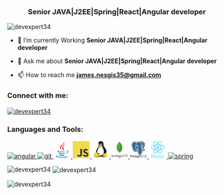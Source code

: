 <h3 align="center">Senior JAVA|J2EE|Spring|React|Angular developer</h3>

<p align="left"> <img src="https://komarev.com/ghpvc/?username=devexpert34&label=Profile%20views&color=0e75b6&style=flat" alt="devexpert34" /> </p>

- 🌱 I’m currently Working **Senior JAVA|J2EE|Spring|React|Angular developer**

- 💬 Ask me about **Senior JAVA|J2EE|Spring|React|Angular developer**

- 📫 How to reach me **james.nesgis35@gmail.com**

<h3 align="left">Connect with me:</h3>
<p align="left">
<a href="https://dev.to/devexpert34" target="blank"><img align="center" src="https://raw.githubusercontent.com/rahuldkjain/github-profile-readme-generator/master/src/images/icons/Social/devto.svg" alt="devexpert34" height="30" width="40" /></a>
</p>

<h3 align="left">Languages and Tools:</h3>
<p align="left"> <a href="https://angular.io" target="_blank" rel="noreferrer"> <img src="https://angular.io/assets/images/logos/angular/angular.svg" alt="angular" width="40" height="40"/> </a> <a href="https://git-scm.com/" target="_blank" rel="noreferrer"> <img src="https://www.vectorlogo.zone/logos/git-scm/git-scm-icon.svg" alt="git" width="40" height="40"/> </a> <a href="https://www.java.com" target="_blank" rel="noreferrer"> <img src="https://raw.githubusercontent.com/devicons/devicon/master/icons/java/java-original.svg" alt="java" width="40" height="40"/> </a> <a href="https://developer.mozilla.org/en-US/docs/Web/JavaScript" target="_blank" rel="noreferrer"> <img src="https://raw.githubusercontent.com/devicons/devicon/master/icons/javascript/javascript-original.svg" alt="javascript" width="40" height="40"/> </a> <a href="https://www.linux.org/" target="_blank" rel="noreferrer"> <img src="https://raw.githubusercontent.com/devicons/devicon/master/icons/linux/linux-original.svg" alt="linux" width="40" height="40"/> </a> <a href="https://www.mongodb.com/" target="_blank" rel="noreferrer"> <img src="https://raw.githubusercontent.com/devicons/devicon/master/icons/mongodb/mongodb-original-wordmark.svg" alt="mongodb" width="40" height="40"/> </a> <a href="https://www.postgresql.org" target="_blank" rel="noreferrer"> <img src="https://raw.githubusercontent.com/devicons/devicon/master/icons/postgresql/postgresql-original-wordmark.svg" alt="postgresql" width="40" height="40"/> </a> <a href="https://reactjs.org/" target="_blank" rel="noreferrer"> <img src="https://raw.githubusercontent.com/devicons/devicon/master/icons/react/react-original-wordmark.svg" alt="react" width="40" height="40"/> </a> <a href="https://spring.io/" target="_blank" rel="noreferrer"> <img src="https://www.vectorlogo.zone/logos/springio/springio-icon.svg" alt="spring" width="40" height="40"/> </a> </p>

<p><img align="left" src="https://github-readme-stats.vercel.app/api/top-langs?username=devexpert34&show_icons=true&locale=en&layout=compact" alt="devexpert34" /></p>

<p>&nbsp;<img align="center" src="https://github-readme-stats.vercel.app/api?username=devexpert34&show_icons=true&locale=en" alt="devexpert34" /></p>

<p><img align="center" src="https://github-readme-streak-stats.herokuapp.com/?user=devexpert34&" alt="devexpert34" /></p>
